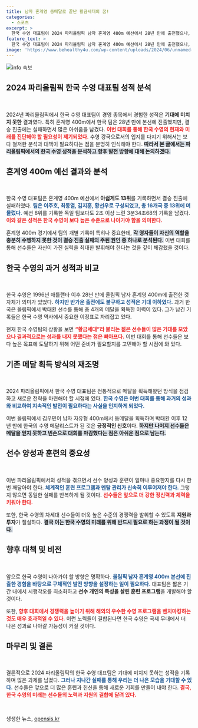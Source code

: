 ```yaml
---
title: 남자 혼계영 동메달로 끝난 황금세대의 꿈!
categories:
  - 스포츠
excerpt: >
  한국 수영 대표팀이 2024 파리올림픽 남자 혼계영 400m 예선에서 28년 만에 출전했으나, 결선에 진출하지 못하며 최종 13위를 기록했습니다. 황선우를 포함한 ‘황금세대’의 아쉬움이 남는 올림픽 성적표에 귀추가 주목됩니다.
feature_text: >
  한국 수영 대표팀이 2024 파리올림픽 남자 혼계영 400m 예선에서 28년 만에 출전했으나, 결선에 진출하지 못하며 최종 13위를 기록했습니다. 황선우를 포함한 ‘황금세대’의 아쉬움이 남는 올림픽 성적표에 귀추가 주목됩니다.
image: 'https://www.behealthy4u.com/wp-content/uploads/2024/06/unnamed-file.png'
---
```


<p><img src="https://www.behealthy4u.com/wp-content/uploads/2024/06/unnamed-file.png" alt="info 속보" /></p>

<h2 data-ke-size="size26">2024 파리올림픽 한국 수영 대표팀 성적 분석</h2>

<p data-ke-size="size16">&nbsp;</p>

<p>2024년 파리올림픽에서 한국 수영 대표팀이 경영 종목에서 경험한 성적은 <strong>기대에 미치지 못한</strong> 결과였다. 특히 혼계영 400m에서 한국 팀은 28년 만에 본선에 진출했지만, 결승 진출에는 실패하면서 많은 아쉬움을 남겼다. <b><span style="color: #ee2323;">이번 대회를 통해 한국 수영의 현재와 미래를 진단해야 할 필요성이 제기되었다.</span></b> 수영 강국으로서의 입지를 다지기 위해서는 보다 철저한 분석과 대책이 필요하다는 점을 분명히 인식해야 한다. <b><span style="background-color: #21538527;">따라서 본 글에서는 파리올림픽에서의 한국 수영 성적을 분석하고 향후 발전 방향에 대해 논의하겠다.</span></b></p>

<h2 data-ke-size="size26">혼계영 400m 예선 결과와 분석</h2>

<p data-ke-size="size16">&nbsp;</p>

<p>한국 수영 대표팀은 혼계영 400m 예선에서 <strong>아쉽게도 13위</strong>를 기록하면서 결승 진출에 실패하였다. <b><span style="color: #1a5490;">팀은 이주호, 최동열, 김지훈, 황선우로 구성되었고, 총 16개국 중 13위에 머물렀다.</span></b> 예선 8위를 기록한 독일 팀보다도 2초 이상 느린 3분34초68의 기록을 남겼다. <b><span style="color: #ee2323;">이와 같은 성적은 한국 수영이 보다 높은 수준으로 나아가야 함을 의미한다.</span></b> </p>

<p>혼계영 400m 경기에서 팀의 개별 기록이 특히나 중요한데, <b><span style="background-color: #21538527;">각 영자들이 자신의 역할을 충분히 수행하지 못한 것이 결승 진출 실패의 주된 원인 중 하나로 분석된다.</span></b> 이번 대회를 통해 선수들은 자신이 가진 실력을 최대한 발휘해야 한다는 것을 깊이 체감했을 것이다.</p>

<h2 data-ke-size="size26">한국 수영의 과거 성적과 비교</h2>

<p data-ke-size="size16">&nbsp;</p>

<p>한국 수영은 1996년 애틀랜타 이후 28년 만에 올림픽 남자 혼계영 400m에 출전한 것 자체가 의미가 있었다. <b><span style="color: #1a5490;">하지만 반가운 출전에도 불구하고 성적은 기대 이하였다.</span></b> 과거 한국은 올림픽에서 박태환 선수를 통해 총 4개의 메달을 획득한 이력이 있다. 그가 남긴 기록들은 한국 수영 역사에서 중요한 이정표로 자리잡고 있다. </p>

<p>현재 한국 수영팀의 상황을 보면 <b><span style="color: #ee2323;">“황금세대”라 불리는 젊은 선수들이 많은 기대를 모았으나 결과적으로는 성과를 내지 못했다는 점은 뼈아프다.</span></b> 이번 대회를 통해 선수들은 보다 높은 목표에 도달하기 위해 어떤 준비가 필요할지를 고민해야 할 시점에 와 있다.</p>

<h2 data-ke-size="size26">기존 메달 획득 방식의 재조명</h2>

<p data-ke-size="size16">&nbsp;</p>

<p>2024 파리올림픽에서 한국 수영 대표팀은 전통적으로 메달을 획득해왔던 방식을 점검하고 새로운 전략을 마련해야 할 시점에 있다. <b><span style="color: #1a5490;">한국 수영은 이번 대회를 통해 과거의 성과와 비교하여 지속적인 발전이 필요하다는 사실을 인지하게 되었다.</span></b> </p>

<p>이번 올림픽에서 김우민이 남자 자유형 400m에서 동메달을 획득하며 박태환 이후 12년 만에 한국의 수영 메달리스트가 된 것은 <strong>긍정적인 신호</strong>이다. <b><span style="background-color: #21538527;">하지만 나머지 선수들은 메달을 얻지 못하고 빈손으로 대회를 마감했다는 점은 아쉬운 점으로 남는다.</span></b></p>

<h2 data-ke-size="size26">선수 양성과 훈련의 중요성</h2>

<p data-ke-size="size16">&nbsp;</p>

<p>이번 파리올림픽에서의 성적을 겪으면서 선수 양성과 훈련이 얼마나 중요한지를 다시 한 번 깨달아야 한다. <b><span style="color: #1a5490;">체계적인 훈련 프로그램과 멘탈 관리가 신속히 이루어져야 한다.</span></b> 그렇지 않으면 동일한 실패를 반복하게 될 것이다. <b><span style="color: #ee2323;">선수들은 앞으로 더 강한 정신력과 체력을 키워야 한다.</span></b> </p>

<p>또한, 한국 수영의 차세대 선수들이 더욱 높은 수준의 경쟁력을 발휘할 수 있도록 <strong>지원과 투자</strong>가 절실하다. <b><span style="background-color: #21538527;">결국 이는 한국 수영의 미래를 위해 반드시 필요로 하는 과정이 될 것이다.</span></b></p>

<h2 data-ke-size="size26">향후 대책 및 비전</h2>

<p data-ke-size="size16">&nbsp;</p>

<p>앞으로 한국 수영이 나아가야 할 방향은 명확하다. <b><span style="color: #1a5490;">올림픽 남자 혼계영 400m 본선에 진출한 경험을 바탕으로 구체적인 발전 방향을 설정하는 일이 필요하다.</span></b> 대표팀은 짧은 기간 내에서 시행착오를 최소화하고 <strong>선수 개인의 특성을 살린 훈련 프로그램</strong>을 개발해야 할 것이다. </p>

<p>또한, <b><span style="color: #ee2323;">향후 대회에서 경쟁력을 높이기 위해 해외의 우수한 수영 프로그램을 벤치마킹하는 것도 매우 효과적일 수 있다.</span></b> 이런 노력들이 결합된다면 한국 수영은 국제 무대에서 더 나은 성과로 나아갈 가능성이 커질 것이다.</p>

<h2 data-ke-size="size26">마무리 및 결론</h2>

<p data-ke-size="size16">&nbsp;</p>

<p>결론적으로 2024 파리올림픽의 한국 수영 대표팀은 기대에 미치지 못하는 성적을 기록하며 많은 과제를 남겼다. <b><span style="color: #1a5490;">그러나 지나간 실패를 통해 우리는 더 나은 모습을 기대할 수 있다.</span></b> 선수들은 앞으로 더 많은 훈련과 헌신을 통해 새로운 기회를 만들어 내야 한다. <b><span style="color: #ee2323;">결국, 한국 수영의 미래는 선수들의 노력과 지원의 결합에 달려 있다.</span></b> </p>

<p data-ke-size="size16">&nbsp;</p>
생생한 뉴스, <a href="https://opensis.kr" rel="dofollow">opensis.kr</a>


